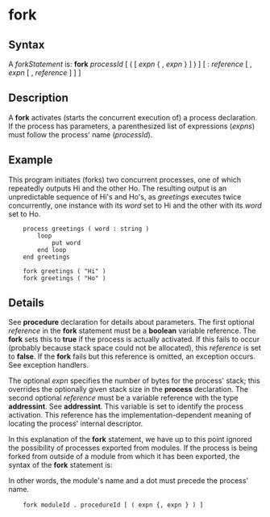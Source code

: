 
# fork

## Syntax
A _forkStatement_ is:   **fork** _processId_ [ ( [ _expn_ { , _expn_ } ] ) ]       [ : _reference_ [ , _expn_ [ , _reference_ ] ] ]

## Description
A **fork** activates (starts the concurrent execution of) a process declaration. If the process has parameters, a parenthesized list of expressions (_expns_) must follow the process'  name (_processId_).


## Example
This program initiates (forks) two concurrent processes, one of which repeatedly outputs Hi and the other Ho. The resulting output is an unpredictable sequence of Hi's and Ho's, as _greetings_ executes twice concurrently, one instance with its _word_ set to Hi and the other with its _word_ set to Ho.

        process greetings ( word : string )
            loop
                put word
            end loop
        end greetings
        
        fork greetings ( "Hi" )
        fork greetings ( "Ho" )
## Details
See **procedure** declaration for details about parameters. The first optional _reference_ in the **fork** statement must be a **boolean** variable reference. The **fork** sets this to **true** if the process is actually activated. If this fails to occur (probably because stack space could not be allocated), this _reference_ is set to **false**. If the **fork** fails but this reference is omitted, an exception occurs. See exception handlers.

The optional _expn_ specifies the number of bytes for the process' stack; this overrides the optionally given stack size in the **process** declaration. The second optional _reference_ must be a variable reference with the type **addressint**. See **addressint**. This variable is set to identify the process activation. This reference has the implementation-dependent meaning of locating the process' internal descriptor.

In this explanation of the **fork** statement, we have up to this point ignored the possibility of processes exported from modules. If the process is being forked from outside of a module from which it has been exported, the syntax of the **fork** statement is:

In other words, the module's name and a dot must precede the process' name.

        fork moduleId . procedureId [ ( expn {, expn } ) ] 
